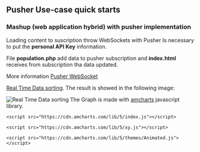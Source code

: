## Pusher Use-case quick starts
### Mashup (web application hybrid) with pusher implementation

Loading content to suscription throw WebSockets with Pusher
Is necessary to put the **personal API Key** information.

File **population.php** add data to pusher subscription and **index.html** receives from subscription tha data updated.

More information [Pusher WebSocket](https://pusher.com/websockets/)

[Real Time Data sorting](https://www.amcharts.com/demos/real-time-data-sorting/). The result is showed in the following image:

![Real Time Data sorting](https://www.amcharts.com/wp-content/uploads/2020/02/demo_15137_none-1-1024x690.png)
The Graph is made with [amcharts](https://www.amcharts.com/) javascript library.

`<script src="https://cdn.amcharts.com/lib/5/index.js"></script>`

`<script src="https://cdn.amcharts.com/lib/5/xy.js"></script>`

`<script src="https://cdn.amcharts.com/lib/5/themes/Animated.js"></script>`